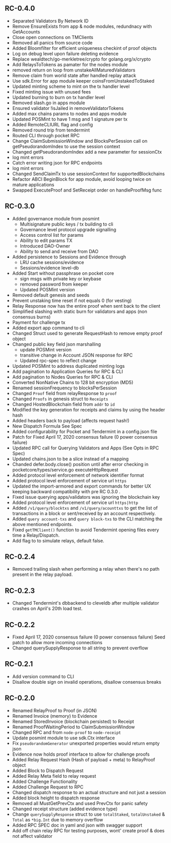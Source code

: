 ## RC-0.4.0
- Separated Validators By Network ID
- Remove EnsureExists from app & node modules, redundnacy with GetAccounts
- Close open connections on TMClients
- Removed all panics from source code
- Added Bloomfilter for efficient uniqueness checkint of proof objects
- Log on debug level upon failure deleting evidence
- Replace wealdtech/go-merkletree/crypto for golang.org/x/crypto
- Add RelaysToTokens as pamater for the nodes module
- removed return on loop from unstakeAllMaturedValidators
- Remove claim from world state after handled replay attack
- Use sdk.Error for app module keeper coinsFromUnstakedToStaked
- Updated minting scheme to mint on the tx handler level
- Fixed minting issue with unused fees
- Updated burning to burn on tx handler level
- Removed slash.go in apps module
- Ensured validator !isJailed in removeValidatorTokens
- Added max chains params to nodes and apps module
- Updated POSMint to have 1 msg and 1 signature per tx
- Added RemoteCLIURL flag and config
- Removed round trip from tendermint
- Routed CLI through pocket RPC
- Change ClaimSubmissionWindow and BlocksPerSession call on getPseudorandomIndex to use the session context
- Changed getPseudorandomIndex add a new parameter for sessionCtx
- log mint errors
- Catch error writing json for RPC endpoints
- log mint errors
- Changed SendClaimTx to use sessionContext for supportedBlockchains
- Refactor ABCI BeginBlock for app module, avoid looping twice on mature applications
- Swapped ExecuteProof and SetReceipt order on handleProofMsg func

## RC-0.3.0
- Added governance module from posmint
  - Multisignature public keys / tx building to cli
  - Governance level protocol upgrade signalling
  - Access control list for params
  - Ability to edit params TX
  - Introduced DAO-Owner
  - Ability to send and receive from DAO
- Added persistence to Sessions and Evidence through
  - LRU cache sessions/evidence
  - Sessions/evidence level-db
- Added Start without passphrase on pocket core
  - sign msgs with private key or keybase
  - removed password from keeper
  - Updated POSMint version
- Removed default genesis and seeds
- Prevent unstaking time reset if not equals 0 (for vesting)
- Relay Response now has the entire proof when sent back to the client
- Simplified slashing with static burn for validators and apps (non consensus burns)
- Payment for challenge tx
- Added export app command to cli
- Changed Struct used to generate RequestHash to remove empty proof object
- Changed public key field json marshalling
  - update POSMint version
  - transitive change in Account JSON response for RPC
  - Updated rpc-spec to reflect change
- Updated POSMint to address duplicated minting logs
- Add pagination to Application Queries for RPC & CLI
- Add pagination to Nodes Queries for RPC & CLI
- Converted NonNative Chains to 128 bit encryption (MD5)
- Renamed sessionFrequency to blocksPerSession
- Changed `Proof` field from relayResponse to `proof`
- Changed `Proofs` in genesis struct to `Receipts`
- Changed HostedBlockchain field from `addr` to `id`
- Modified the key generation for receipts and claims by using the header hash
- Added headers back to payload (affects request hash!)
- New Dispatch Formula See Spec
- Added configurability for Pocket and Tendermint in a config.json file
- Patch for Fixed April 17, 2020 consensus failure (0 power consensus failure)
- Updated RPC call for Querying Validators and Apps (See Opts in RPC Spec)
- Updated chains.json to be a slice instead of a mapping
- Chanded defer.body.close() position until after error checking in pocketcore/types/service.go executeHttpRequest
- Added protocol level enforcement of network identifier format
- Added protocol level enforcement of service url `https`
- Updated the import-armored and export commands for better UX keeping backward compatibility with pre RC 0.3.0 .
- Fixed issue querying apps/validators was ignoring the blockchain key
- Added protocol level enforcement of service url `https|http`
- Added `/v1/query/blocktxs` and `/v1/query/acounttxs` to get the list of transactions in a block or sent/received by an account respectively.
- Added `query account-txs` and `query block-txs` to the CLI matching the above mentioned endpoints.
- Fixed `getTMClient()` function to avoid Tendermint opening files every time a Relay/Dispatch.
- Add flag to to simulate relays, default false.

## RC-0.2.4
- Removed trailing slash when performing a relay when there's no path present in the relay payload.

## RC-0.2.3
- Changed Tendermint's dbbackend to cleveldb after multiple validator crashes on April's 20th load test.

## RC-0.2.2
- Fixed April 17, 2020 consensus failure (0 power consensus failure)
Seed patch to allow more incoming connections
- Changed querySupplyResponse to all string to prevent overflow

## RC-0.2.1
- Add version command to CLI
- Disallow double sign on invalid operations, disallow consensus breaks

## RC-0.2.0
- Renamed RelayProof to Proof (in JSON)
- Renamed Invoice (memory) to Evidence
- Renamed StoredInvoice (blockchain persisted) to Receipt
- Renamed ProofWaitingPeriod to ClaimSubmissionWindow
- Changed RPC and from `node-proof` to `node-receipt`
- Update posmint module to use sdk.Ctx interface
- Fix `pseudorandomGenerator` unexported properties would return empty json
- Evidence now holds proof interface to allow for challenge proofs
- Added Relay Request Hash (Hash of payload + meta) to RelayProof object
- Added Block to Dispatch Request
- Added Relay Meta field to relay request
- Added Challenge Functionality
- Added Challenge Request to RPC
- Changed dispatch response to an actual structure and not just a session
- Added block height to dispatch response
- Removed all MustGetPrevCtx and used PrevCtx for panic safety
- Changed receipt structure (added evidence type)
- Change `querySupplyResponse` struct to use `totalStaked`, `totalUnstaked` & `Total` as `*big.Int` due to memory overflow
- Added RPC SPEC doc in yaml and json with swagger support
- Add off chain relay RPC for testing purposes, wont' create proof & does not affect validator
